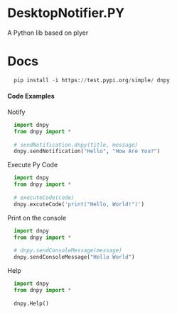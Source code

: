 # DesktopNotifier.PY
A Python lib based on plyer


# Docs

```py
  pip install -i https://test.pypi.org/simple/ dnpy
```

#### Code Examples

Notify
```py
  import dnpy
  from dnpy import *
  
  # sendNotification.dnpy(title, message)
  dnpy.sendNotification("Hello", "How Are You?")
```
Execute Py Code
```py
  import dnpy
  from dnpy import *
  
  # executeCode(code)
  dnpy.excuteCode('print("Hello, World!")')
```
Print on the console
```py
  import dnpy
  from dnpy import *
  
  # dnpy.sendConsoleMessage(message)
  dnpy.sendConsoleMessage("Hello World") 
```
Help
```py
  import dnpy
  from dnpy import *
  
  dnpy.Help() 
```
